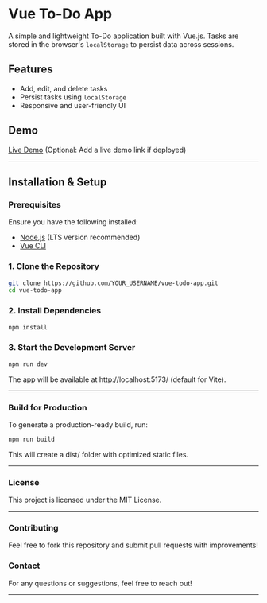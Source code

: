 # Vue To-Do App

A simple and lightweight To-Do application built with Vue.js. Tasks are stored in the browser's `localStorage` to persist data across sessions.

## Features
- Add, edit, and delete tasks
- Persist tasks using `localStorage`
- Responsive and user-friendly UI

## Demo
[Live Demo](#) (Optional: Add a live demo link if deployed)

---

## Installation & Setup

### Prerequisites
Ensure you have the following installed:
- [Node.js](https://nodejs.org/) (LTS version recommended)
- [Vue CLI](https://cli.vuejs.org/)

### **1. Clone the Repository**
```sh
git clone https://github.com/YOUR_USERNAME/vue-todo-app.git
cd vue-todo-app
```

### **2. Install Dependencies**
```sh
npm install
```

### **3. Start the Development Server**
```sh
npm run dev
```
The app will be available at http://localhost:5173/ (default for Vite).

---

### **Build for Production**
To generate a production-ready build, run:

```sh
npm run build
```

This will create a dist/ folder with optimized static files.

--- 
### **License**
This project is licensed under the MIT License.


---

### **Contributing**
Feel free to fork this repository and submit pull requests with improvements!


### **Contact**
For any questions or suggestions, feel free to reach out!

---